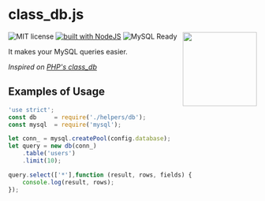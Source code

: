 # class_db.js
<img src="https://www.issart.com/blog/wp-content/uploads/2017/03/boxbarimage5.jpg" width="150" align="right">

![MIT license](https://img.shields.io/badge/license-MIT-blue.svg)
[![built with NodeJS](https://img.shields.io/badge/built%20with-Node.js-red.svg)](https://www.php.net/)
![MySQL Ready](https://img.shields.io/badge/mysql-ready-green.svg)

It makes your MySQL queries easier.

*Inspired on [PHP's class_db](https://github.com/samuelfaj/class_db)*

## Examples of Usage
```javascript
'use strict';
const db     = require('./helpers/db');
const mysql  = require('mysql');

let conn_ = mysql.createPool(config.database);
let query = new db(conn_)
    .table('users')
    .limit(10);

query.select(['*'],function (result, rows, fields) {
    console.log(result, rows);
});
``` 
